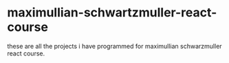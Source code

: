 # maximullian-schwartzmuller-react-course
these are all the projects i have programmed for maximullian schwarzmuller react course.
